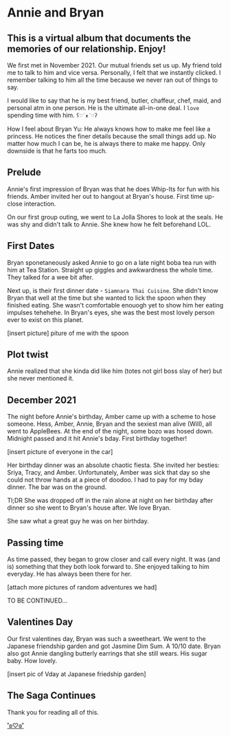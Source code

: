 # Annie and Bryan
## This is a virtual album that documents the memories of our relationship. Enjoy!

We first met in November 2021. Our mutual friends set us up. My friend told me to talk to him and vice versa. Personally, I felt that we instantly clicked. I remember talking to him all the time because we never ran out of things to say.

I would like to say that he is my best friend, butler, chaffeur, chef, maid, and personal atm in one person. He is the ultimate all-in-one deal. I `love` spending time with him.
`ʕ♡˙ᴥ˙♡ʔ`

How I feel about Bryan Yu:
He always knows how to make me feel like a princess. He notices the finer details because the small things add up. No matter how much I can be, he is always there to make me happy. Only downside is that he farts too much.

## Prelude
Annie's first impression of Bryan was that he does Whip-Its for fun with his friends. Amber invited her out to hangout at Bryan's house. First time up-close interaction.


On our first group outing, we went to La Jolla Shores to look at the seals. He was shy and didn't talk to Annie. She knew how he felt beforehand LOL.

## First Dates
Bryan sponetaneously asked Annie to go on a late night boba tea run with him at Tea Station. Straight up giggles and awkwardness the whole time. They talked for a wee bit after.

Next up, is their first dinner date - `Siamnara Thai Cuisine`. She didn't know Bryan that well at the time but she wanted to lick the spoon when they finished eating. She wasn't comfortable enouogh yet to show him her eating impulses tehehehe. In Bryan's eyes, she was the best most lovely person ever to exist on this planet. 

[insert picture]
piture of me with the spoon

## Plot twist
Annie realized that she kinda did like him (totes not girl boss slay of her) but she never mentioned it.


## December 2021

The night before Annie's birthday, Amber came up with a scheme to hose someone. Hess, Amber, Annie, Bryan and the sexiest man alive (Will), all went to AppleBees. At the end of the night, some bozo was hosed down. Midnight passed and it hit Annie's bday. First birthday together!



[insert picture of everyone in the car]



Her birthday dinner was an absolute chaotic fiesta. She invited her besties: Sriya, Tracy, and Amber. Unfortunately, Amber was sick that day so she could not throw hands at a piece of doodoo. I had to pay for my bday dinner. The bar was on the ground. 

Tl;DR She was dropped off in the rain alone at night on her birthday after dinner so she went to Bryan's house after. We love Bryan.

She saw what a great guy he was on her birthday.

## Passing time
As time passed, they began to grow closer and call every night. It was (and is) something that they both look forward to. She enjoyed talking to him everyday. He has always been there for her.

[attach more pictures of random adventures we had]

TO BE CONTINUED...

## Valentines Day
Our first valentines day, Bryan was such a sweetheart. We went to the Japanese friendship garden and got Jasmine Dim Sum. A 10/10 date. Bryan also got Annie dangling butterly earrings that she still wears. His sugar baby. How lovely. 

[insert pic of Vday at Japanese friedship garden]

## The Saga Continues


Thank you for reading all of this.

[˚ʚ♡ɞ˚](letter-for-bryan.md)

